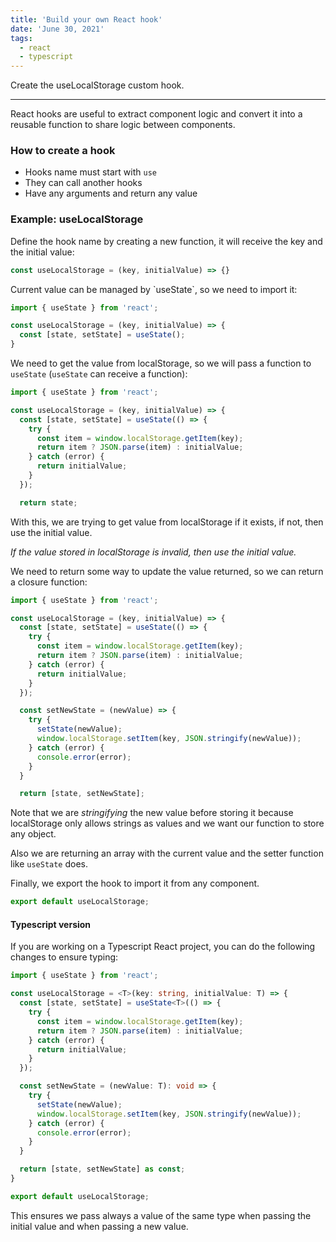 ```yaml
---
title: 'Build your own React hook'
date: 'June 30, 2021'
tags:
  - react
  - typescript
---
```


Create the useLocalStorage custom hook.

---

React hooks are useful to extract component logic and convert it into a reusable
function to share logic between components.

### How to create a hook

- Hooks name must start with `use`
- They can call another hooks
- Have any arguments and return any value

### Example: useLocalStorage

Define the hook name by creating a new function, it will receive the key and the
initial value:

```javascript
const useLocalStorage = (key, initialValue) => {}
```

Current value can be managed by \`useState\`, so we need to import it:

```javascript
import { useState } from 'react';

const useLocalStorage = (key, initialValue) => {
  const [state, setState] = useState();
}
```

We need to get the value from localStorage, so we will pass a function to
`useState` (`useState` can receive a function):

```javascript
import { useState } from 'react';

const useLocalStorage = (key, initialValue) => {
  const [state, setState] = useState(() => {
    try {
      const item = window.localStorage.getItem(key);
      return item ? JSON.parse(item) : initialValue;
    } catch (error) {
      return initialValue;
    }
  });

  return state;
```

With this, we are trying to get value from localStorage if it exists, if not,
then use the initial value.

_If the value stored in localStorage is invalid, then use the initial value._

We need to return some way to update the value returned, so we can return a
closure function:

```javascript
import { useState } from 'react';

const useLocalStorage = (key, initialValue) => {
  const [state, setState] = useState(() => {
    try {
      const item = window.localStorage.getItem(key);
      return item ? JSON.parse(item) : initialValue;
    } catch (error) {
      return initialValue;
    }
  });

  const setNewState = (newValue) => {
    try {
      setState(newValue);
      window.localStorage.setItem(key, JSON.stringify(newValue));
    } catch (error) {
      console.error(error);
    }
  }

  return [state, setNewState];
```

Note that we are _stringifying_ the new value before storing it because
localStorage only allows strings as values and we want our function to store any
object.

Also we are returning an array with the current value and the setter function
like `useState` does.

Finally, we export the hook to import it from any component.

```javascript
export default useLocalStorage;
```

#### Typescript version

If you are working on a Typescript React project, you can do the following
changes to ensure typing:

```typescript
import { useState } from 'react';

const useLocalStorage = <T>(key: string, initialValue: T) => {
  const [state, setState] = useState<T>(() => {
    try {
      const item = window.localStorage.getItem(key);
      return item ? JSON.parse(item) : initialValue;
    } catch (error) {
      return initialValue;
    }
  });

  const setNewState = (newValue: T): void => {
    try {
      setState(newValue);
      window.localStorage.setItem(key, JSON.stringify(newValue));
    } catch (error) {
      console.error(error);
    }
  }

  return [state, setNewState] as const;
}

export default useLocalStorage;
```

This ensures we pass always a value of the same type when passing the initial
value and when passing a new value.
